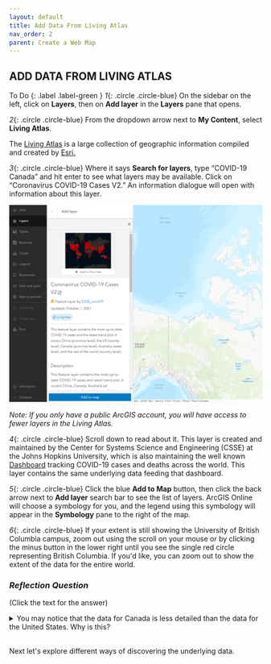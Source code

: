 ```yaml
---
layout: default
title: Add Data From Living Atlas
nav_order: 2
parent: Create a Web Map
---
```


## ADD DATA FROM LIVING ATLAS

To Do
{: .label .label-green }
*1*{: .circle .circle-blue} On the sidebar on the left, click on **Layers**, then on **Add layer** in the **Layers** pane that opens.

*2*{: .circle .circle-blue} From the dropdown arrow next to **My Content**, select **Living Atlas**.

The [Living Atlas](https://livingatlas.arcgis.com/en/) is a large collection of geographic information compiled and created by [Esri.](https://www.esri.com/en-us/home)

*3*{: .circle .circle-blue} Where it says **Search for layers**, type “COVID-19 Canada” and hit enter to see what layers may be available. Click on “Coronavirus COVID-19 Cases V2.” An information dialogue will open with information about this layer.   

![add_LA_data](../images/add_LA_data.png)

*Note: If you only have a public ArcGIS account, you will have access to fewer layers in the Living Atlas.*

*4*{: .circle .circle-blue} Scroll down to read about it. This layer is created and maintained by the Center for Systems Science and Engineering (CSSE) at the Johns Hopkins University, which is also maintaining the well known [Dashboard](https://coronavirus.jhu.edu/map.html) tracking COVID-19 cases and deaths across the world. This layer contains the same underlying data feeding that dashboard.

*5*{: .circle .circle-blue} Click the blue **Add to Map** button, then click the back arrow next to **Add layer** search bar to see the list of layers. ArcGIS Online will choose a symbology for you, and the legend using this symbology will appear in the **Symbology** pane to the right of the map.

*6*{: .circle .circle-blue} If your extent is still showing the University of British Columbia campus, zoom out using the scroll on your mouse or by clicking the minus button in the lower right until you see the single red circle representing British Columbia. If you'd like, you can zoom out to show the extent of the data for the entire world.

### *Reflection Question*
(Click the text for the answer)

<details>
<summary>You may notice that the data for Canada is less detailed than the data for the United States. Why is this?</summary>

 In Canada, data is only reported at the province level, whereas in the U.S. it is reported at the state and county level.
</details>
<br>

Next let's explore different ways of discovering the underlying data.
